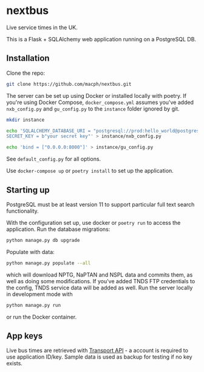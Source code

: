 # nextbus

Live service times in the UK.

This is a Flask + SQLAlchemy web application running on a PostgreSQL DB.

## Installation

Clone the repo:

```bash
git clone https://github.com/macph/nextbus.git
```

The server can be set up using Docker or installed locally with poetry. If you're using Docker Compose, `docker_compose.yml` assumes you've added `nxb_config.py` and `gu_config.py` to the `instance` folder ignored by git.

```bash
mkdir instance

echo 'SQLALCHEMY_DATABASE_URI = "postgresql://prod:hello_world@postgres:5432/nextbus"
SECRET_KEY = b"your secret key"' > instance/nxb_config.py

echo 'bind = ["0.0.0.0:8000"]' > instance/gu_config.py
```

See `default_config.py` for all options.

Use `docker-compose up` or `poetry install` to set up the application.

## Starting up

PostgreSQL must be at least version 11 to support particular full text search functionality.

With the configuration set up, use docker or `poetry run` to access the application. Run the database migrations:

```bash
python manage.py db upgrade
```

Populate with data:

```bash
python manage.py populate --all
```

which will download NPTG, NaPTAN and NSPL data and commits them, as well as doing some modifications. If you've added TNDS FTP credentials to the config, TNDS service data will be added as well. Run the server locally in development mode with

```bash
python manage.py run
```

or run the Docker container.

## App keys

Live bus times are retrieved with [Transport API](transportapi.com) - a account is required to use application ID/key. Sample data is used as backup for testing if no key exists.

